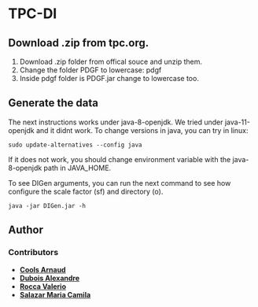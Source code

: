 # TPC-DI
## Download .zip from tpc.org.
1. Download .zip folder from offical souce and unzip them.
2. Change the folder PDGF to lowercase: pdgf
3. Inside pdgf folder is PDGF.jar change to lowercase too.


## Generate the data

The next instructions works under java-8-openjdk. We tried under java-11-openjdk and it didnt work. To change versions in java, you can try in linux:

``
sudo update-alternatives --config java
``

If it does not work, you should change environment variable with the java-8-openjdk path in JAVA_HOME.

To see DIGen arguments, you can run the next command to see how configure the scale factor (sf) and directory (o).

``
java -jar DIGen.jar -h
``


## Author

### Contributors

- **[Cools Arnaud](https://github.com/Arcools-ulb)**
- **[Dubois Alexandre](https://github.com/aedubois)**
- **[Rocca Valerio](https://github.com/ValerioRocca)**
- **[Salazar Maria Camila](https://github.com/mariacsalazar)**
